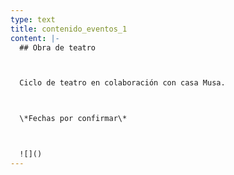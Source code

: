 ```yaml
---
type: text
title: contenido_eventos_1
content: |-
  ## Obra de teatro



  Ciclo de teatro en colaboración con casa Musa.



  \*Fechas por confirmar\*



  ![]()
---
```


